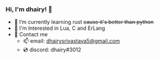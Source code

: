 ### Hi, I'm dhairy! 👋
- 🌱 I’m currently learning rust ~~cause it's better than python~~
- 🔭 I'm Interested in Lua, C and ErLang
- 💬 Contact me
  - 📫 email: dhairysrivastava5@gmail.com
  - 💿 discord: dhairy#3012
